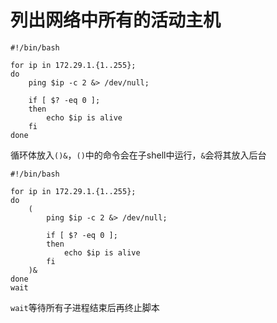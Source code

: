 # 列出网络中所有的活动主机

```shell
#!/bin/bash

for ip in 172.29.1.{1..255};
do
    ping $ip -c 2 &> /dev/null;

    if [ $? -eq 0 ];
    then
        echo $ip is alive
    fi
done
```

循环体放入`()&`，`()`中的命令会在子shell中运行，`&`会将其放入后台
```shell
#!/bin/bash

for ip in 172.29.1.{1..255};
do
    (
        ping $ip -c 2 &> /dev/null;

        if [ $? -eq 0 ];
        then
            echo $ip is alive
        fi
    )&
done
wait
```
`wait`等待所有子进程结束后再终止脚本